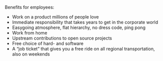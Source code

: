 Benefits for employees:

* Work on a product millions of people love
* Immediate responsibility that takes years to get in the corporate world
* Easygoing atmosphere, flat hierarchy, no dress code, ping pong
* Work from home
* Upstream contributions to open source projects
* Free choice of hard- and software
* A “job ticket” that gives you a free ride on all regional transportation, also on weekends
